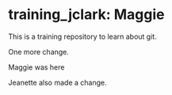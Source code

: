 # training_jclark: Maggie

This is a training repository to learn about git.

One more change.

Maggie was here

Jeanette also made a change.
